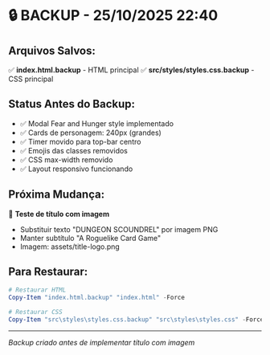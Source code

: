 # 🔒 BACKUP - 25/10/2025 22:40

## Arquivos Salvos:

✅ **index.html.backup** - HTML principal
✅ **src/styles/styles.css.backup** - CSS principal

## Status Antes do Backup:

- ✅ Modal Fear and Hunger style implementado
- ✅ Cards de personagem: 240px (grandes)
- ✅ Timer movido para top-bar centro
- ✅ Emojis das classes removidos
- ✅ CSS max-width removido
- ✅ Layout responsivo funcionando

## Próxima Mudança:

🎨 **Teste de título com imagem**
- Substituir texto "DUNGEON SCOUNDREL" por imagem PNG
- Manter subtítulo "A Roguelike Card Game"
- Imagem: assets/title-logo.png

## Para Restaurar:

```powershell
# Restaurar HTML
Copy-Item "index.html.backup" "index.html" -Force

# Restaurar CSS
Copy-Item "src\styles\styles.css.backup" "src\styles\styles.css" -Force
```

---

*Backup criado antes de implementar título com imagem*
